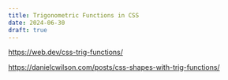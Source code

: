 ```yaml
---
title: Trigonometric Functions in CSS
date: 2024-06-30
draft: true
---
```



<https://web.dev/css-trig-functions/>

<https://danielcwilson.com/posts/css-shapes-with-trig-functions/>

